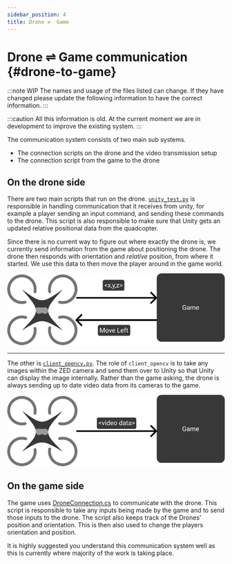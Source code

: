 ```yaml
---
sidebar_position: 4
title: Drone ⇌  Game
---
```

# Drone &#8652; Game communication {#drone-to-game}
:::note WIP
The names and usage of the files listed can change. If they have changed please update the following information to have
the correct information.
:::

:::caution
All this information is old. At the current moment we are in development to improve the existing system.
:::

The communication system consists of two main sub systems.
- The connection scripts on the drone and the video transmission setup
- The connection script from the game to the drone

## On the drone side
There are two main scripts that run on the drone. [`unity_test.py`](https://github.com/quadcopter-ar/QuadcopterAR-Jetson-Nano-Unity-Bridge/blob/main/unity_test.py)
is responsible in handling communication that it receives from unity, for example a player sending an input command,
and sending these commands to the drone. This script is also responsible to make sure that Unity gets an updated relative positional
data from the quadcopter.

Since there is no current way to figure out where exactly the drone is, we currently send information from the game
about positioning the drone. The drone then responds with orientation and *relative* position, from where it started.
We use this data to then move the player around in the game world.

![Drone Communicating with game](/img/getting-started/drone_communication.svg)

---
The other is [`client_opencv.py`](https://github.com/quadcopter-ar/QuadcopterAR-Jetson-Nano-Unity-Bridge/blob/main/client_opencv.py).
The role of `client_opencv` is to take any images within the ZED camera and send them over to Unity so that Unity can display
the image internally. Rather than the game asking, the drone is always sending up to date video data from its cameras
to the game.

![Drone sending video to game](/img/getting-started/drone_video_communication.svg)

## On the game side
The game uses [DroneConnection.cs](https://github.com/quadcopter-ar/Quadcopter-Prefabs/blob/master/Assets/Scripts/Drone%20Connection/DroneConnection.cs)
to communicate with the drone. This script is responsible to take any inputs being made by the game and to send those inputs
to the drone. The script also keeps track of the Drones' position and orientation. This is then also used to change the
players orientation and position.


It is highly suggested you understand this communication system well as this is currently where majority of the work
is taking place.
